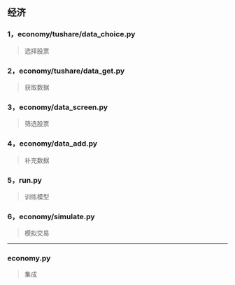## 经济
### 1，economy/tushare/data_choice.py
>选择股票
### 2，economy/tushare/data_get.py
>获取数据
### 3，economy/data_screen.py
>筛选股票
### 4，economy/data_add.py
>补充数据
### 5，run.py
>训练模型
### 6，economy/simulate.py
>模拟交易
***
### economy.py
>集成